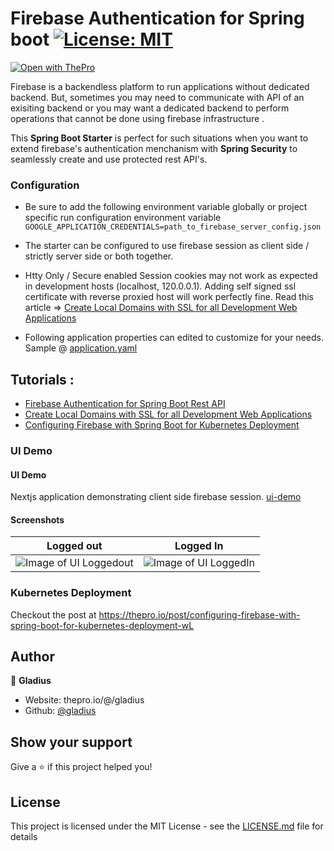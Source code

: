 # Firebase Authentication for Spring boot [![License: MIT](https://img.shields.io/badge/License-MIT-brightgreen.svg)](https://opensource.org/licenses/MIT)

[![Open with ThePro](https://thepro.io/button.svg)](https://thepro.io/post/firebase-authentication-for-spring-boot-rest-api-KL)

Firebase is a backendless platform to run applications without dedicated backend. But, sometimes you may need to communicate with API of an exisiting backend or you may want a dedicated backend to perform operations that cannot be done using firebase infrastructure .

This **Spring Boot Starter** is perfect for such situations when you want to extend firebase's authentication menchanism with **Spring Security** to seamlessly create and use protected rest API's.

### Configuration

- Be sure to add the following environment variable globally or project specific run configuration environment variable `GOOGLE_APPLICATION_CREDENTIALS=path_to_firebase_server_config.json`

- The starter can be configured to use firebase session as client side / strictly server side or both together.
- Htty Only / Secure enabled Session cookies may not work as expected in development hosts (localhost, 120.0.0.1). Adding self signed ssl certificate with reverse proxied host will work perfectly fine. Read this article => [Create Local Domains with SSL for all Development Web Applications](https://thepro.io/post/create-local-domains-with-ssl-for-all-development-web-applications-Ya)
- Following application properties can edited to customize for your needs. Sample @ [application.yaml](src/main/resources/)

## Tutorials :

- [Firebase Authentication for Spring Boot Rest API](https://thepro.io/post/firebase-authentication-for-spring-boot-rest-api-KL)
- [Create Local Domains with SSL for all Development Web Applications](https://thepro.io/post/create-local-domains-with-ssl-for-all-your-web-applications-Ya)
- [Configuring Firebase with Spring Boot for Kubernetes Deployment](https://thepro.io/post/configuring-firebase-with-spring-boot-for-kubernetes-deployment-wL)

### UI Demo

#### UI Demo

Nextjs application demonstrating client side firebase session. [ui-demo](ui-demo/)

#### Screenshots

|                                                                        Logged out                                                                         |                                                                        Logged In                                                                         |
| :-------------------------------------------------------------------------------------------------------------------------------------------------------: | :------------------------------------------------------------------------------------------------------------------------------------------------------: |
| ![Image of UI Loggedout](https://raw.githubusercontent.com/gladius/firebase-spring-boot-rest-api-authentication/master/ui-demo/screenshots/loggedout.png) | ![Image of UI LoggedIn ](https://raw.githubusercontent.com/gladius/firebase-spring-boot-rest-api-authentication/master/ui-demo/screenshots/loggedin.png) |

### Kubernetes Deployment

Checkout the post at https://thepro.io/post/configuring-firebase-with-spring-boot-for-kubernetes-deployment-wL

## Author

👤 **Gladius**

- Website: thepro.io/@/gladius
- Github: [@gladius](https://github.com/gladius)

## Show your support

Give a ⭐️ if this project helped you!

## License

This project is licensed under the MIT License - see the [LICENSE.md](LICENSE.md) file for details

